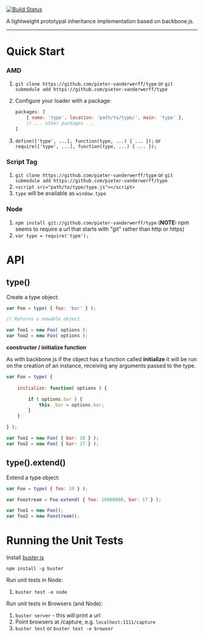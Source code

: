 [![Build Status](https://secure.travis-ci.org/pieter-vanderwerff/type.png)](http://travis-ci.org/pieter-vanderwerff/type)

A lightweight prototypal inheritance implementation based on backbone.js.

----

Quick Start
===========

### AMD

1. `git clone https://github.com/pieter-vanderwerff/type` or `git submodule add https://github.com/pieter-vanderwerff/type`
1. Configure your loader with a package:

	```javascript
	packages: [
		{ name: 'type', location: 'path/to/type/', main: 'type' },
		// ... other packages ...
	]
	```

1. `define(['type', ...], function(type, ...) { ... });` or `require(['type', ...], function(type, ...) { ... });`

### Script Tag

1. `git clone https://github.com/pieter-vanderwerff/type` or `git submodule add https://github.com/pieter-vanderwerff/type`
1. `<script src="path/to/type/type.js"></script>`
1. `type` will be available as `window.type`

### Node

1. `npm install git://github.com/pieter-vanderwerff/type` (**NOTE:** npm seems to require a url that starts with "git" rather than http or https)
1. `var type = require('type');`


API
===

type()
------

Create a type object:

```javascript
var Foo = type( { foo: 'bar' } );

// Returns a newable object

var foo1 = new Foo( options );
var foo2 = new Foo( options );
```

**constructor / initialize function**

As with backbone.js if the object has a function called **initialize** it will be run on the creation of an instance, receiving any arguments passed to the type.

```javascript
var Foo = type( {
	
	initialize: function( options ) {

		if ( options.bar ) {
			this._bar = options.bar;
		}
	}

} );

var foo1 = new Foo( { bar: 10 } );
var foo2 = new Foo( { bar: 17 } );
```

type().extend()
------------

Extend a type object:

```javascript
var Foo = type( { foo: 10 } );

var Foostream = Foo.extend( { foo: 10000000, bar: 17 } );

var foo1 = new Foo();
var foo2 = new Foostream();
```

Running the Unit Tests
======================

Install [buster.js](http://busterjs.org/)

`npm install -g buster`

Run unit tests in Node:

1. `buster test -e node`

Run unit tests in Browsers (and Node):

1. `buster server` - this will print a url
2. Point browsers at <buster server url>/capture, e.g. `localhost:1111/capture`
3. `buster test` or `buster test -e browser`
